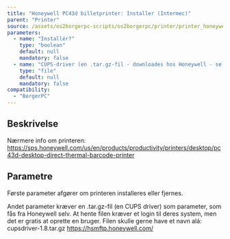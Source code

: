 ```yaml
---
title: "Honeywell PC43d billetprinter: Installer (Intermec)"
parent: "Printer"
source: /assets/os2borgerpc-scripts/os2borgerpc/printer/printer_honeywell_pc43d_add.sh
parameters:
  - name: "Installér?"
    type: "boolean"
    default: null
    mandatory: false
  - name: "CUPS-driver (en .tar.gz-fil - downloades hos Honeywell - se beskrivelse)"
    type: "file"
    default: null
    mandatory: false
compatibility:
  - "BorgerPC"
---
```


## Beskrivelse
Nærmere info om printeren:
https://sps.honeywell.com/us/en/products/productivity/printers/desktop/pc43d-desktop-direct-thermal-barcode-printer

## Parametre
Første parameter afgører om printeren installeres eller fjernes.

Andet parameter kræver en .tar.gz-fil (en CUPS driver) som parameter, som fås fra Honeywell selv. 
At hente filen kræver et login til deres system, men det er gratis at oprette en bruger.
Filen skulle gerne have et navn alá:
cupsdriver-1.8.tar.gz
https://hsmftp.honeywell.com/